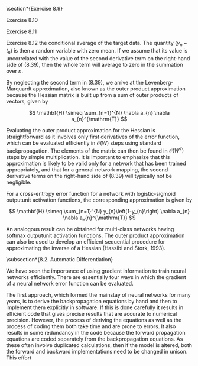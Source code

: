 \section*{Exercise 8.9}

Exercise 8.10

Exercise 8.11

Exercise 8.12 the conditional average of the target data. The quantity $\left(y_{n}-t_{n}\right)$ is then a random variable with zero mean. If we assume that its value is uncorrelated with the value of the second derivative term on the right-hand side of (8.39), then the whole term will average to zero in the summation over $n$.

By neglecting the second term in (8.39), we arrive at the Levenberg-Marquardt approximation, also known as the outer product approximation because the Hessian matrix is built up from a sum of outer products of vectors, given by

$$
\mathbf{H} \simeq \sum_{n=1}^{N} \nabla a_{n} \nabla a_{n}^{\mathrm{T}}
$$

Evaluating the outer product approximation for the Hessian is straightforward as it involves only first derivatives of the error function, which can be evaluated efficiently in $\mathcal{O}(W)$ steps using standard backpropagation. The elements of the matrix can then be found in $\mathcal{O}\left(W^{2}\right)$ steps by simple multiplication. It is important to emphasize that this approximation is likely to be valid only for a network that has been trained appropriately, and that for a general network mapping, the second derivative terms on the right-hand side of (8.39) will typically not be negligible.

For a cross-entropy error function for a network with logistic-sigmoid outputunit activation functions, the corresponding approximation is given by

$$
\mathbf{H} \simeq \sum_{n=1}^{N} y_{n}\left(1-y_{n}\right) \nabla a_{n} \nabla a_{n}^{\mathrm{T}}
$$

An analogous result can be obtained for multi-class networks having softmax outputunit activation functions. The outer product approximation can also be used to develop an efficient sequential procedure for approximating the inverse of a Hessian (Hassibi and Stork, 1993).

\subsection*{8.2. Automatic Differentiation}

We have seen the importance of using gradient information to train neural networks efficiently. There are essentially four ways in which the gradient of a neural network error function can be evaluated.

The first approach, which formed the mainstay of neural networks for many years, is to derive the backpropagation equations by hand and then to implement them explicitly in software. If this is done carefully it results in efficient code that gives precise results that are accurate to numerical precision. However, the process of deriving the equations as well as the process of coding them both take time and are prone to errors. It also results in some redundancy in the code because the forward propagation equations are coded separately from the backpropagation equations. As these often involve duplicated calculations, then if the model is altered, both the forward and backward implementations need to be changed in unison. This effort